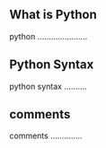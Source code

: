 ## What is Python
python ......................

## Python Syntax
python syntax ..........

## comments 
comments ..............

